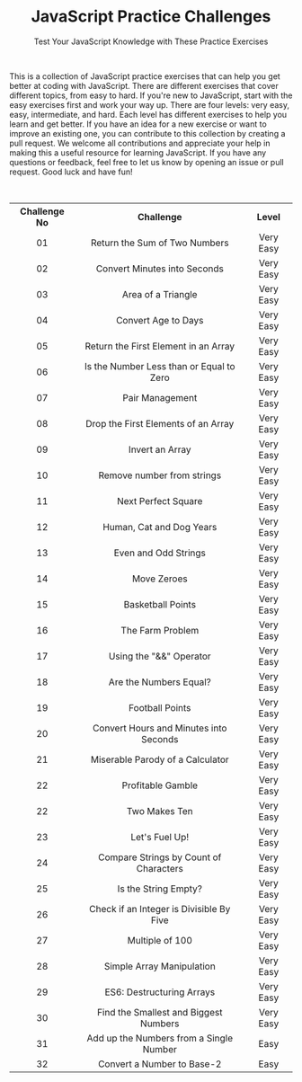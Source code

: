 <div align="center">
<h1> JavaScript Practice Challenges </h1>
<p> Test Your JavaScript Knowledge with These Practice Exercises </p>
</div>

&nbsp;
&nbsp;
&nbsp;
&nbsp;
&nbsp;

<p>This is a collection of JavaScript practice exercises that can help you get better at coding with JavaScript. There are different exercises that cover different topics, from easy to hard. If you're new to JavaScript, start with the easy exercises first and work your way up. There are four levels: very easy, easy, intermediate, and hard. Each level has different exercises to help you learn and get better. If you have an idea for a new exercise or want to improve an existing one, you can contribute to this collection by creating a pull request. We welcome all contributions and appreciate your help in making this a useful resource for learning JavaScript. If you have any questions or feedback, feel free to let us know by opening an issue or pull request. Good luck and have fun! </p>

&nbsp;
&nbsp;
&nbsp;
&nbsp;
&nbsp;

<table>
  <tr align="center">
    <th> Challenge No </th>
    <th> Challenge </th>
    <th> Level </th>
  </tr>
  <tr align="center">
    <td> 01 </td>
    <td> Return the Sum of Two Numbers </td>
    <td> Very Easy </td>
  </tr>
   <tr align="center">
    <td> 02 </td>
    <td> Convert Minutes into Seconds </td>
    <td> Very Easy </td>
  </tr>
  <tr align="center">
    <td> 03 </td>
    <td> Area of a Triangle </td>
    <td> Very Easy </td>
  </tr>
  <tr align="center">
    <td> 04 </td>
    <td> Convert Age to Days </td>
    <td> Very Easy </td>
  </tr>
  <tr align="center">
    <td> 05 </td>
    <td> Return the First Element in an Array </td>
    <td> Very Easy </td>
  </tr>
  <tr align="center">
    <td> 06 </td>
    <td> Is the Number Less than or Equal to Zero </td>
    <td> Very Easy </td>
  </tr>
  <tr align="center">
    <td> 07 </td>
    <td> Pair Management </td>
    <td> Very Easy </td>
  </tr>
  <tr align="center">
    <td> 08 </td>
    <td> Drop the First Elements of an Array </td>
    <td> Very Easy </td>
  </tr>
  <tr align="center">
    <td> 09 </td>
    <td> Invert an Array </td>
    <td> Very Easy </td>
  </tr>
  <tr align="center">
    <td> 10 </td>
    <td> Remove number from strings </td>
    <td> Very Easy </td>
  </tr>
  <tr align="center">
    <td> 11 </td>
    <td> Next Perfect Square </td>
    <td> Very Easy </td>
  </tr>
  <tr align="center">
    <td> 12 </td>
    <td> Human, Cat and Dog Years  </td>
    <td> Very Easy </td>
  </tr>
  <tr align="center">
    <td> 13 </td>
    <td> Even and Odd Strings  </td>
    <td> Very Easy </td>
  </tr>
  <tr align="center">
    <td> 14 </td>
    <td> Move Zeroes </td>
    <td> Very Easy </td>
  </tr>
  <tr align="center">
    <td> 15 </td>
    <td> Basketball Points </td>
    <td> Very Easy </td>
  </tr>
  <tr align="center">
    <td> 16 </td>
    <td> The Farm Problem </td>
    <td> Very Easy </td>
  </tr>
  <tr align="center">
    <td> 17 </td>
    <td> Using the "&&" Operator </td>
    <td> Very Easy </td>
  </tr>
  <tr align="center">
    <td> 18 </td>
    <td> Are the Numbers Equal? </td>
    <td> Very Easy </td>
  </tr>
  <tr align="center">
    <td> 19 </td>
    <td> Football Points </td>
    <td> Very Easy </td>
  </tr>
  <tr align="center">
    <td> 20 </td>
    <td> Convert Hours and Minutes into Seconds </td>
    <td> Very Easy </td>
  </tr>
  <tr align="center">
    <td> 21 </td>
    <td> Miserable Parody of a Calculator </td>
    <td> Very Easy </td>
  </tr>
  <tr align="center">
    <td> 22 </td>
    <td> Profitable Gamble </td>
    <td> Very Easy </td>
  </tr>
  <tr align="center">
    <td> 22 </td>
    <td> Two Makes Ten </td>
    <td> Very Easy </td>
  </tr>
  <tr align="center">
    <td> 23 </td>
    <td> Let's Fuel Up! </td>
    <td> Very Easy </td>
  </tr>
  <tr align="center">
    <td> 24 </td>
    <td> Compare Strings by Count of Characters </td>
    <td> Very Easy </td>
  </tr>
  <tr align="center">
    <td> 25 </td>
    <td> Is the String Empty? </td>
    <td> Very Easy </td>
  </tr>
  <tr align="center">
    <td> 26 </td>
    <td> Check if an Integer is Divisible By Five </td>
    <td> Very Easy </td>
  </tr>
  <tr align="center">
    <td> 27 </td>
    <td> Multiple of 100 </td>
    <td> Very Easy </td>
  </tr>
  <tr align="center">
    <td> 28 </td>
    <td> Simple Array Manipulation </td>
    <td> Very Easy </td>
  </tr>
  <tr align="center">
    <td> 29 </td>
    <td> ES6: Destructuring Arrays </td>
    <td> Very Easy </td>
  </tr>
  <tr align="center">
    <td> 30 </td>
    <td> Find the Smallest and Biggest Numbers </td>
    <td> Very Easy </td>
  </tr>
  <tr align="center">
    <td> 31 </td>
    <td> Add up the Numbers from a Single Number </td>
    <td> Easy </td>
  </tr>
  <tr align="center">
    <td> 32 </td>
    <td> Convert a Number to Base-2 </td>
    <td> Easy </td>
  </tr>
</table>
